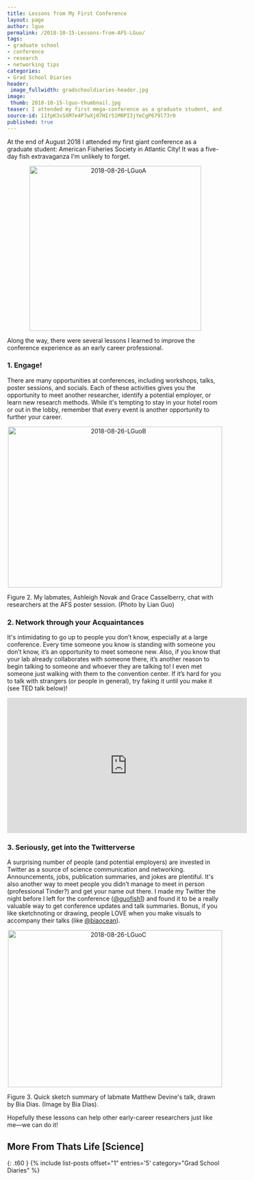 ```yaml
---
title: Lessons from My First Conference 
layout: page
author: lguo
permalink: /2018-10-15-Lessons-from-AFS-LGuo/
tags:
- graduate school
- conference
- research
- networking tips
categories:
- Grad School Diaries
header:
 image_fullwidth: gradschooldiaries-header.jpg
image:
 thumb: 2018-10-15-lguo-thumbnail.jpg
teaser: I attended my first mega-conference as a graduate student, and I learned a few things along the way...
source-id: 11fpK3xSXM7e4P7wXj07HIr51M0PI3jYeCgP679l73r0
published: true
---
```

At the end of August 2018 I attended my first giant conference as a graduate student: American Fisheries Society in Atlantic City! It was a five-day fish extravaganza I'm unlikely to forget. 

<center><a data-flickr-embed="true" data-context="true"  href="https://www.flickr.com/photos/139839751@N06/42505187680/in/dateposted-friend/" title="2018-08-26-LGuoA"><img src="https://farm2.staticflickr.com/1895/42505187680_42bc946367.jpg" width="401" height="384" alt="2018-08-26-LGuoA"></a><script async src="//embedr.flickr.com/assets/client-code.js" charset="utf-8"></script></center>

Along the way, there were several lessons I learned to improve the conference experience as an early career professional. 

<h3>1. Engage!</h3>

There are many opportunities at conferences, including workshops, talks, poster sessions, and socials. Each of these activities gives you the opportunity to meet another researcher, identify a potential employer, or learn new research methods. While it's tempting to stay in your hotel room or out in the lobby, remember that every event is another opportunity to further your career. 

<center><a data-flickr-embed="true" data-context="true"  href="https://www.flickr.com/photos/139839751@N06/30445755278/in/dateposted-friend/" title="2018-08-26-LGuoB"><img src="https://farm2.staticflickr.com/1861/30445755278_b55185ba1b.jpg" width="500" height="375" alt="2018-08-26-LGuoB"></a><script async src="//embedr.flickr.com/assets/client-code.js" charset="utf-8"></script></center>

Figure 2. My labmates, Ashleigh Novak and Grace Casselberry, chat with researchers at the AFS poster session. (Photo by Lian Guo)

<h3>2. Network through your Acquaintances</h3>

It's intimidating to go up to people you don’t know, especially at a large conference. Every time someone you know is standing with someone you don’t know, it’s an opportunity to meet someone new. Also, if you know that your lab already collaborates with someone there, it’s another reason to begin talking to someone and whoever they are talking to! I even met someone just walking with them to the convention center. If it’s hard for you to talk with strangers (or people in general), try faking it until you make it (see TED talk below)!

<iframe width="560" height="315" src="https://www.youtube.com/embed/RVmMeMcGc0Y" frameborder="0" allow="autoplay; encrypted-media" allowfullscreen></iframe>

<h3>3. Seriously, get into the Twitterverse</h3>

A surprising number of people (and potential employers) are invested in Twitter as a source of science communication and networking. Announcements, jobs, publication summaries, and jokes are plentiful. It's also another way to meet people you didn’t manage to meet in person (professional Tinder?) and get your name out there. I made my Twitter the night before I left for the conference ([@guofish1](https://twitter.com/guofish1)) and found it to be a really valuable way to get conference updates and talk summaries. Bonus, if you like sketchnoting or drawing, people LOVE when you make visuals to accompany their talks (like [@biaocean](https://twitter.com/biaocean)). 

<center><a data-flickr-embed="true" data-context="true"  href="https://www.flickr.com/photos/139839751@N06/30445755318/in/dateposted-friend/" title="2018-08-26-LGuoC"><img src="https://farm2.staticflickr.com/1878/30445755318_bec77cd46f.jpg" width="500" height="366" alt="2018-08-26-LGuoC"></a><script async src="//embedr.flickr.com/assets/client-code.js" charset="utf-8"></script></center>

Figure 3. Quick sketch summary of labmate Matthew Devine's talk, drawn by Bia Dias. (Image by Bia Dias).

Hopefully these lessons can help other early-career researchers just like me—we can do it! 

## More From Thats Life [Science]
{: .t60 }
{% include list-posts offset="1" entries='5' category="Grad School Diaries" %}
